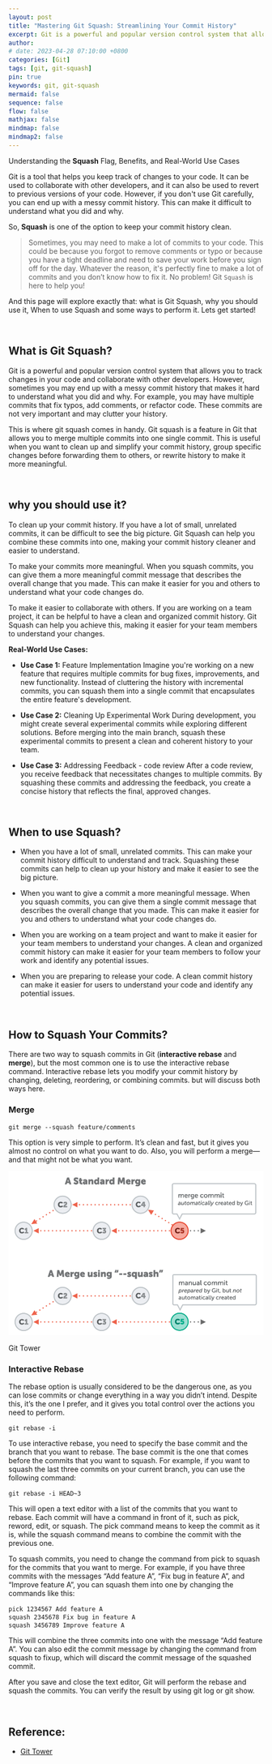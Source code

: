 ```yaml
---
layout: post
title: "Mastering Git Squash: Streamlining Your Commit History"
excerpt: Git is a powerful and popular version control system that allows you to track changes in your code and collaborate with other developers. However, sometimes you may end up with a messy commit history that makes it hard to understand what you did and why.
author: 
# date: 2023-04-28 07:10:00 +0800
categories: [Git]
tags: [git, git-squash]
pin: true
keywords: git, git-squash
mermaid: false
sequence: false
flow: false
mathjax: false
mindmap: false
mindmap2: false
---
```



Understanding the **Squash** Flag, Benefits, and Real-World Use Cases


<span class="dropcap-element-slot">G</span>it is a tool that helps you keep track of changes to your code. It can be used to collaborate with other developers, and it can also be used to revert to previous versions of your code. However, if you don't use Git carefully, you can end up with a messy commit history. This can make it difficult to understand what you did and why.


So, **Squash** is one of the option to keep your commit history clean.


> Sometimes, you may need to make a lot of commits to your code. This could be because you forgot to remove comments or typo or because you have a tight deadline and need to save your work before you sign off for the day. Whatever the reason, it's perfectly fine to make a lot of commits and you don’t know how to fix it. No problem! Git `Squash` is here to help you!

And this page will explore exactly that: what is Git Squash, why you should use it, When to use Squash and some ways to perform it. Lets get started!

<br>

## What is Git Squash?

Git is a powerful and popular version control system that allows you to track changes in your code and collaborate with other developers. However, sometimes you may end up with a messy commit history that makes it hard to understand what you did and why. For example, you may have multiple commits that fix typos, add comments, or refactor code. These commits are not very important and may clutter your history.

This is where git squash comes in handy. Git squash is a feature in Git that allows you to merge multiple commits into one single commit. This is useful when you want to clean up and simplify your commit history, group specific changes before forwarding them to others, or rewrite history to make it more meaningful.

<br>

## why you should use it?


To clean up your commit history. If you have a lot of small, unrelated commits, it can be difficult to see the big picture. Git Squash can help you combine these commits into one, making your commit history cleaner and easier to understand.

To make your commits more meaningful. When you squash commits, you can give them a more meaningful commit message that describes the overall change that you made. This can make it easier for you and others to understand what your code changes do.

To make it easier to collaborate with others. If you are working on a team project, it can be helpful to have a clean and organized commit history. Git Squash can help you achieve this, making it easier for your team members to understand your changes.


**Real-World Use Cases:**

 * **Use Case 1:** Feature Implementation
Imagine you're working on a new feature that requires multiple commits for bug fixes, improvements, and new functionality. Instead of cluttering the history with incremental commits, you can squash them into a single commit that encapsulates the entire feature's development.

 * **Use Case 2:** Cleaning Up Experimental Work
During development, you might create several experimental commits while exploring different solutions. Before merging into the main branch, squash these experimental commits to present a clean and coherent history to your team.

 * **Use Case 3:** Addressing Feedback - code review
After a code review, you receive feedback that necessitates changes to multiple commits. By squashing these commits and addressing the feedback, you create a concise history that reflects the final, approved changes.

<br>

## When to use Squash?


* When you have a lot of small, unrelated commits. This can make your commit history difficult to understand and track. Squashing these commits can help to clean up your history and make it easier to see the big picture.

* When you want to give a commit a more meaningful message. When you squash commits, you can give them a single commit message that describes the overall change that you made. This can make it easier for you and others to understand what your code changes do.

* When you are working on a team project and want to make it easier for your team members to understand your changes. A clean and organized commit history can make it easier for your team members to follow your work and identify any potential issues.

* When you are preparing to release your code. A clean commit history can make it easier for users to understand your code and identify any potential issues.

<br>

## How to Squash Your Commits?


There are two way to squash commits in Git (**interactive rebase** and **merge**), but the most common one is to use the interactive rebase command. Interactive rebase lets you modify your commit history by changing, deleting, reordering, or combining commits. but will discuss both ways here.

### Merge

```
git merge --squash feature/comments
```

This option is very simple to perform. It’s clean and fast, but it gives you almost no control on what you want to do. Also, you will perform a merge—and that might not be what you want.

![Alt](/assets/images/posts/merge-vs-merge-with-squash.png)  
<div class="image-caption-container image-caption-container-ux-impr content-small-text">
<!----><span class="image-caption"><!---->Git Tower</span>
<!---- ><span class="image-attribution image-attribution-ux-impr">© Provided by Her Zindagi</span><! -->
</div>


### Interactive Rebase 

The rebase option is usually considered to be the dangerous one, as you can lose commits or change everything in a way you didn’t intend. Despite this, it’s the one I prefer, and it gives you total control over the actions you need to perform.

```git
git rebase -i
```

To use interactive rebase, you need to specify the base commit and the branch that you want to rebase. The base commit is the one that comes before the commits that you want to squash. For example, if you want to squash the last three commits on your current branch, you can use the following command:

```git
git rebase -i HEAD~3
```

This will open a text editor with a list of the commits that you want to rebase. Each commit will have a command in front of it, such as pick, reword, edit, or squash. The pick command means to keep the commit as it is, while the squash command means to combine the commit with the previous one.

To squash commits, you need to change the command from pick to squash for the commits that you want to merge. For example, if you have three commits with the messages “Add feature A”, “Fix bug in feature A”, and “Improve feature A”, you can squash them into one by changing the commands like this:

```git
pick 1234567 Add feature A
squash 2345678 Fix bug in feature A
squash 3456789 Improve feature A
```

This will combine the three commits into one with the message “Add feature A”. You can also edit the commit message by changing the command from squash to fixup, which will discard the commit message of the squashed commit.

After you save and close the text editor, Git will perform the rebase and squash the commits. You can verify the result by using git log or git show.

<br/>

## Reference:

* [Git Tower][ref1]



[ref1]: https://www.git-tower.com/learn/git/faq/git-squash/